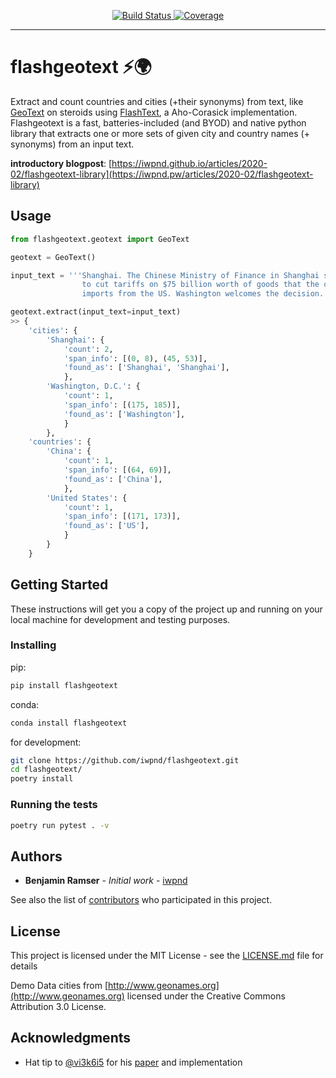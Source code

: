 <p align="center">
<a href="https://github.com/iwpnd/flashgeotext/actions" target="_blank">
    <img src="https://github.com/iwpnd/flashgeotext/workflows/CI/badge.svg?branch=master" alt="Build Status">
</a>
<a href="https://codecov.io/gh/iwpnd/flashgeotext" target="_blank">
    <img src="https://codecov.io/gh/iwpnd/flashgeotext/branch/master/graph/badge.svg" alt="Coverage">
</a>
</p>

---

# flashgeotext :zap::earth_africa:

Extract and count countries and cities (+their synonyms) from text, like [GeoText](https://github.com/elyase/geotext) on steroids using [FlashText](https://github.com/vi3k6i5/flashtext/), a Aho-Corasick implementation. Flashgeotext is a fast, batteries-included (and BYOD) and native python library that extracts one or more sets of given city and country names (+ synonyms) from an input text.

**introductory blogpost**: [https://iwpnd.github.io/articles/2020-02/flashgeotext-library](https://iwpnd.pw/articles/2020-02/flashgeotext-library)

## Usage

```python
from flashgeotext.geotext import GeoText

geotext = GeoText()

input_text = '''Shanghai. The Chinese Ministry of Finance in Shanghai said that China plans
                to cut tariffs on $75 billion worth of goods that the country
                imports from the US. Washington welcomes the decision.'''

geotext.extract(input_text=input_text)
>> {
    'cities': {
        'Shanghai': {
            'count': 2,
            'span_info': [(0, 8), (45, 53)],
            'found_as': ['Shanghai', 'Shanghai'],
            },
        'Washington, D.C.': {
            'count': 1,
            'span_info': [(175, 185)],
            'found_as': ['Washington'],
            }
        },
    'countries': {
        'China': {
            'count': 1,
            'span_info': [(64, 69)],
            'found_as': ['China'],
            },
        'United States': {
            'count': 1,
            'span_info': [(171, 173)],
            'found_as': ['US'],
            }
        }
    }
```

## Getting Started

These instructions will get you a copy of the project up and running on your local machine for development and testing purposes.

### Installing

pip:

```bash
pip install flashgeotext
```

conda:

```bash
conda install flashgeotext
```

for development:

```bash
git clone https://github.com/iwpnd/flashgeotext.git
cd flashgeotext/
poetry install
```

### Running the tests

```bash
poetry run pytest . -v
```

## Authors

- **Benjamin Ramser** - _Initial work_ - [iwpnd](https://github.com/iwpnd)

See also the list of [contributors](https://github.com/iwpnd/flashgeotext/contributors) who participated in this project.

## License

This project is licensed under the MIT License - see the [LICENSE.md](LICENSE.md) file for details

Demo Data cities from [http://www.geonames.org](http://www.geonames.org) licensed under the Creative Commons Attribution 3.0 License.

## Acknowledgments

- Hat tip to [@vi3k6i5](https://github.com/vi3k6i5) for his [paper](https://arxiv.org/abs/1711.00046) and implementation
